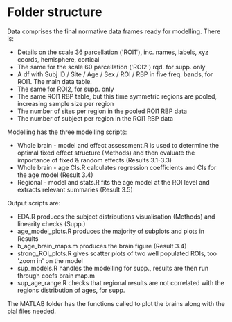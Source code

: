 # Folder structure

Data comprises the final normative data frames ready for modelling. There is:
- Details on the scale 36 parcellation ('ROI1'), inc. names, labels, xyz coords, hemisphere, cortical
- The same for the scale 60 parcellation ('ROI2') rqd. for supp. only
- A df with Subj ID / Site / Age / Sex / ROI / RBP in five freq. bands, for ROI1. The main data table.
- The same for ROI2, for supp. only
- The same ROI1 RBP table, but this time symmetric regions are pooled, increasing sample size per region
- The number of sites per region in the pooled ROI1 RBP data
- The number of subject per region in the ROI1 RBP data

Modelling has the three modelling scripts:
- Whole brain - model and effect assessment.R is used to determine the optimal fixed effect structure (Methods) and then evaluate the importance of fixed & random effects (Results 3.1-3.3)
- Whole brain - age CIs.R calculates regression coefficients and CIs for the age model (Result 3.4)
- Regional - model and stats.R fits the age model at the ROI level and extracts relevant summaries (Result 3.5)

Output scripts are:
- EDA.R produces the subject distributions visualisation (Methods) and linearity checks (Supp.)
- age_model_plots.R produces the majority of subplots and plots in Results
- b_age_brain_maps.m produces the brain figure (Result 3.4)
- strong_ROI_plots.R gives scatter plots of two well populated ROIs, too 'zoom in' on the model
- sup_models.R handles the modelling for supp., results are then run through coefs brain map.m
- sup_age_range.R checks that regional results are not correlated with the regions distribution of ages, for supp.

The MATLAB folder has the functions called to plot the brains along with the pial files needed.

